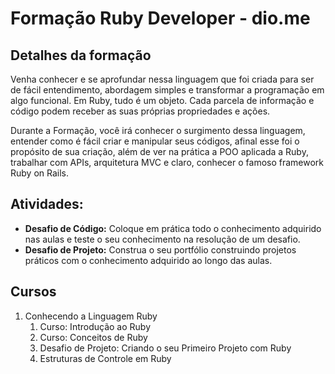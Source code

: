 # Formação Ruby Developer - dio.me

## Detalhes da formação
Venha conhecer e se aprofundar nessa linguagem que foi criada para ser de fácil entendimento, abordagem simples e transformar a programação em algo funcional. Em Ruby, tudo é um objeto. Cada parcela de informação e código podem receber as suas próprias propriedades e ações.

Durante a Formação, você irá conhecer o surgimento dessa linguagem, entender como é fácil criar e manipular seus códigos, afinal esse foi o propósito de sua criação, além de ver na prática a POO aplicada a Ruby, trabalhar com APIs, arquitetura MVC e claro, conhecer o famoso framework Ruby on Rails. 

## Atividades:
- <b>Desafio de Código:</b> Coloque em prática todo o conhecimento adquirido nas aulas e teste o seu conhecimento na resolução de um desafio.
- <b>Desafio de Projeto:</b> Construa o seu portfólio construindo projetos práticos com o conhecimento adquirido ao longo das aulas.

## Cursos
1. Conhecendo a Linguagem Ruby
    1. Curso: Introdução ao Ruby
    2. Curso: Conceitos de Ruby
    3. Desafio de Projeto: Criando o seu Primeiro Projeto com Ruby
    4. Estruturas de Controle em Ruby